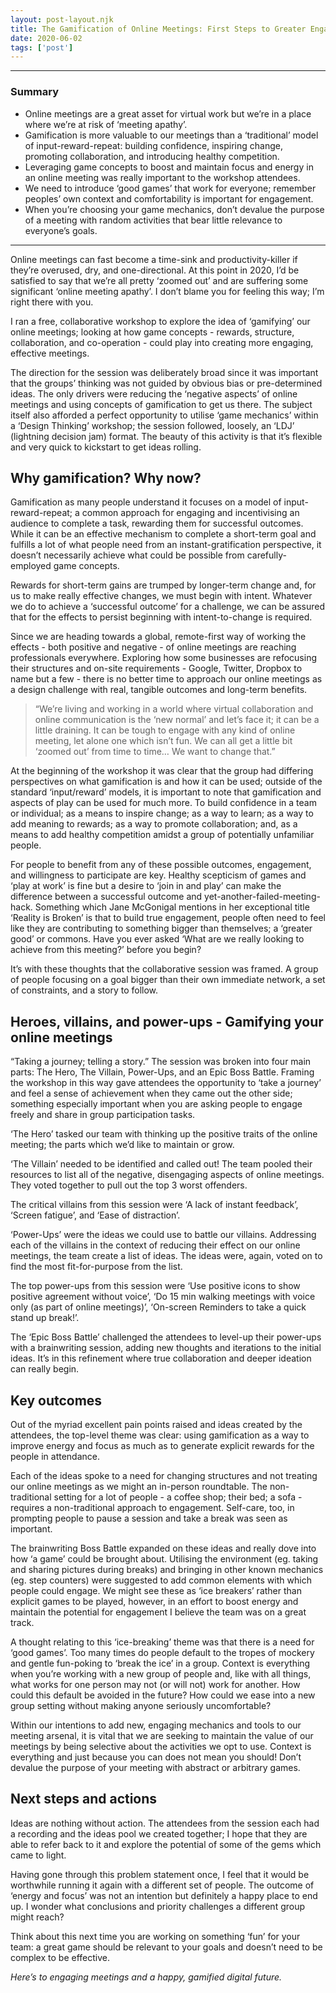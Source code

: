 ```yaml
---
layout: post-layout.njk 
title: The Gamification of Online Meetings: First Steps to Greater Engagement
date: 2020-06-02
tags: ['post']
---
```


*****

### Summary
<!-- Excerpt Start -->
* Online meetings are a great asset for virtual work but we’re in a place where we’re at risk of ‘meeting apathy’.
* Gamification is more valuable to our meetings than a ‘traditional’ model of input-reward-repeat: building confidence, inspiring change, promoting collaboration, and introducing healthy competition.
* Leveraging game concepts to boost and maintain focus and energy in an online meeting was really important to the workshop attendees.
* We need to introduce ‘good games’ that work for everyone; remember peoples’ own context and comfortability is important for engagement.
* When you’re choosing your game mechanics, don’t devalue the purpose of a meeting with random activities that bear little relevance to everyone’s goals.
<!-- Excerpt End -->

*****

Online meetings can fast become a time-sink and productivity-killer if they’re overused, dry, and one-directional. At this point in 2020, I’d be satisfied to say that we’re all pretty ‘zoomed out’ and are suffering some significant ‘online meeting apathy’. I don’t blame you for feeling this way; I’m right there with you.

I ran a free, collaborative workshop to explore the idea of ‘gamifying’ our online meetings; looking at how game concepts - rewards, structure, collaboration, and co-operation - could play into creating more engaging, effective meetings.

The direction for the session was deliberately broad since it was important that the groups’ thinking was not guided by obvious bias or pre-determined ideas. The only drivers were reducing the ‘negative aspects’ of online meetings and using concepts of gamification to get us there. The subject itself also afforded a perfect opportunity to utilise ‘game mechanics’ within a ‘Design Thinking’ workshop; the session followed, loosely, an ‘LDJ’ (lightning decision jam) format. The beauty of this activity is that it’s flexible and very quick to kickstart to get ideas rolling.

## Why gamification? Why now?

Gamification as many people understand it focuses on a model of input-reward-repeat; a common approach for engaging and incentivising an audience to complete a task, rewarding them for successful outcomes. While it can be an effective mechanism to complete a short-term goal and fulfills a lot of what people need from an instant-gratification perspective, it doesn’t necessarily achieve what could be possible from carefully-employed game concepts.

Rewards for short-term gains are trumped by longer-term change and, for us to make really effective changes, we must begin with intent. Whatever we do to achieve a ‘successful outcome’ for a challenge, we can be assured that for the effects to persist beginning with intent-to-change is required.

Since we are heading towards a global, remote-first way of working the effects - both positive and negative - of online meetings are reaching professionals everywhere. Exploring how some businesses are refocusing their structures and on-site requirements - Google, Twitter, Dropbox to name but a few - there is no better time to approach our online meetings as a design challenge with real, tangible outcomes and long-term benefits.

> “We’re living and working in a world where virtual collaboration and online communication is the ‘new normal’ and let’s face it; it can be a little draining. It can be tough to engage with any kind of online meeting, let alone one which isn’t fun. We can all get a little bit ‘zoomed out’ from time to time… We want to change that.”

At the beginning of the workshop it was clear that the group had differing perspectives on what gamification is and how it can be used; outside of the standard ‘input/reward’ models, it is important to note that gamification and aspects of play can be used for much more. To build confidence in a team or individual; as a means to inspire change; as a way to learn; as a way to add meaning to rewards; as a way to promote collaboration; and, as a means to add healthy competition amidst a group of potentially unfamiliar people.

For people to benefit from any of these possible outcomes, engagement, and willingness to participate are key. Healthy scepticism of games and ‘play at work’ is fine but a desire to ‘join in and play’ can make the difference between a successful outcome and yet-another-failed-meeting-hack. Something which Jane McGonigal mentions in her exceptional title ‘Reality is Broken’ is that to build true engagement, people often need to feel like they are contributing to something bigger than themselves; a ‘greater good’ or commons. Have you ever asked ‘What are we really looking to achieve from this meeting?’ before you begin?

It’s with these thoughts that the collaborative session was framed. A group of people focusing on a goal bigger than their own immediate network, a set of constraints, and a story to follow.

## Heroes, villains, and power-ups - Gamifying your online meetings

“Taking a journey; telling a story.”
The session was broken into four main parts: The Hero, The Villain, Power-Ups, and an Epic Boss Battle. Framing the workshop in this way gave attendees the opportunity to ‘take a journey’ and feel a sense of achievement when they came out the other side; something especially important when you are asking people to engage freely and share in group participation tasks.

‘The Hero’ tasked our team with thinking up the positive traits of the online meeting; the parts which we’d like to maintain or grow.

‘The Villain’ needed to be identified and called out! The team pooled their resources to list all of the negative, disengaging aspects of online meetings. They voted together to pull out the top 3 worst offenders.

The critical villains from this session were ‘A lack of instant feedback’, ‘Screen fatigue’, and ‘Ease of distraction’.

‘Power-Ups’ were the ideas we could use to battle our villains. Addressing each of the villains in the context of reducing their effect on our online meetings, the team create a list of ideas. The ideas were, again, voted on to find the most fit-for-purpose from the list.

The top power-ups from this session were ‘Use positive icons to show positive agreement without voice’, ‘Do 15 min walking meetings with voice only (as part of online meetings)’, ‘On-screen Reminders to take a quick stand up break!’.

The ‘Epic Boss Battle’ challenged the attendees to level-up their power-ups with a brainwriting session, adding new thoughts and iterations to the initial ideas. It’s in this refinement where true collaboration and deeper ideation can really begin.

## Key outcomes

Out of the myriad excellent pain points raised and ideas created by the attendees, the top-level theme was clear: using gamification as a way to improve energy and focus as much as to generate explicit rewards for the people in attendance.

Each of the ideas spoke to a need for changing structures and not treating our online meetings as we might an in-person roundtable. The non-traditional setting for a lot of people - a coffee shop; their bed; a sofa - requires a non-traditional approach to engagement. Self-care, too, in prompting people to pause a session and take a break was seen as important.

The brainwriting Boss Battle expanded on these ideas and really dove into how ‘a game’ could be brought about. Utilising the environment (eg. taking and sharing pictures during breaks) and bringing in other known mechanics (eg. step counters) were suggested to add common elements with which people could engage. We might see these as ‘ice breakers’ rather than explicit games to be played, however, in an effort to boost energy and maintain the potential for engagement I believe the team was on a great track.

A thought relating to this ‘ice-breaking’ theme was that there is a need for ‘good games’. Too many times do people default to the tropes of mockery and gentle fun-poking to ‘break the ice’ in a group. Context is everything when you’re working with a new group of people and, like with all things, what works for one person may not (or will not) work for another. How could this default be avoided in the future? How could we ease into a new group setting without making anyone seriously uncomfortable?

Within our intentions to add new, engaging mechanics and tools to our meeting arsenal, it is vital that we are seeking to maintain the value of our meetings by being selective about the activities we opt to use. Context is everything and just because you can does not mean you should! Don’t devalue the purpose of your meeting with abstract or arbitrary games.

## Next steps and actions

Ideas are nothing without action. The attendees from the session each had a recording and the ideas pool we created together; I hope that they are able to refer back to it and explore the potential of some of the gems which came to light.

Having gone through this problem statement once, I feel that it would be worthwhile running it again with a different set of people. The outcome of ‘energy and focus’ was not an intention but definitely a happy place to end up. I wonder what conclusions and priority challenges a different group might reach?

Think about this next time you are working on something ‘fun’ for your team: a great game should be relevant to your goals and doesn’t need to be complex to be effective.

*Here’s to engaging meetings and a happy, gamified digital future.*